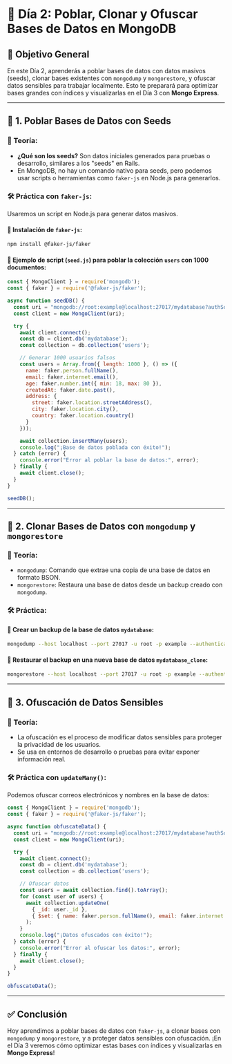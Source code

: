 # 📌 Día 2: Poblar, Clonar y Ofuscar Bases de Datos en MongoDB

## 🎯 Objetivo General
En este Día 2, aprenderás a poblar bases de datos con datos masivos (seeds), clonar bases existentes con `mongodump` y `mongorestore`, y ofuscar datos sensibles para trabajar localmente. Esto te preparará para optimizar bases grandes con índices y visualizarlas en el Día 3 con **Mongo Express**.

---

## 🔹 1. Poblar Bases de Datos con Seeds
### 📖 Teoría:
- **¿Qué son los seeds?** Son datos iniciales generados para pruebas o desarrollo, similares a los "seeds" en Rails.
- En MongoDB, no hay un comando nativo para seeds, pero podemos usar scripts o herramientas como `faker-js` en Node.js para generarlos.

### 🛠 Práctica con `faker-js`:
Usaremos un script en Node.js para generar datos masivos.

#### 📌 Instalación de `faker-js`:
```bash
npm install @faker-js/faker
```

#### 📌 Ejemplo de script (`seed.js`) para poblar la colección `users` con 1000 documentos:
```javascript
const { MongoClient } = require('mongodb');
const { faker } = require('@faker-js/faker');

async function seedDB() {
  const uri = "mongodb://root:example@localhost:27017/mydatabase?authSource=admin";
  const client = new MongoClient(uri);

  try {
    await client.connect();
    const db = client.db('mydatabase');
    const collection = db.collection('users');

    // Generar 1000 usuarios falsos
    const users = Array.from({ length: 1000 }, () => ({
      name: faker.person.fullName(),
      email: faker.internet.email(),
      age: faker.number.int({ min: 18, max: 80 }),
      createdAt: faker.date.past(),
      address: {
        street: faker.location.streetAddress(),
        city: faker.location.city(),
        country: faker.location.country()
      }
    }));

    await collection.insertMany(users);
    console.log("¡Base de datos poblada con éxito!");
  } catch (error) {
    console.error("Error al poblar la base de datos:", error);
  } finally {
    await client.close();
  }
}

seedDB();
```

---

## 🔹 2. Clonar Bases de Datos con `mongodump` y `mongorestore`
### 📖 Teoría:
- `mongodump`: Comando que extrae una copia de una base de datos en formato BSON.
- `mongorestore`: Restaura una base de datos desde un backup creado con `mongodump`.

### 🛠 Práctica:
#### 📌 **Crear un backup** de la base de datos `mydatabase`:
```bash
mongodump --host localhost --port 27017 -u root -p example --authenticationDatabase admin --db mydatabase --out backup/
```

#### 📌 **Restaurar el backup** en una nueva base de datos `mydatabase_clone`:
```bash
mongorestore --host localhost --port 27017 -u root -p example --authenticationDatabase admin --db mydatabase_clone backup/mydatabase/
```

---

## 🔹 3. Ofuscación de Datos Sensibles
### 📖 Teoría:
- La ofuscación es el proceso de modificar datos sensibles para proteger la privacidad de los usuarios.
- Se usa en entornos de desarrollo o pruebas para evitar exponer información real.

### 🛠 Práctica con `updateMany()`:
Podemos ofuscar correos electrónicos y nombres en la base de datos:
```javascript
const { MongoClient } = require('mongodb');
const { faker } = require('@faker-js/faker');

async function obfuscateData() {
  const uri = "mongodb://root:example@localhost:27017/mydatabase?authSource=admin";
  const client = new MongoClient(uri);

  try {
    await client.connect();
    const db = client.db('mydatabase');
    const collection = db.collection('users');

    // Ofuscar datos
    const users = await collection.find().toArray();
    for (const user of users) {
      await collection.updateOne(
        { _id: user._id },
        { $set: { name: faker.person.fullName(), email: faker.internet.email() } }
      );
    }
    console.log("¡Datos ofuscados con éxito!");
  } catch (error) {
    console.error("Error al ofuscar los datos:", error);
  } finally {
    await client.close();
  }
}

obfuscateData();
```

---

## ✅ Conclusión
Hoy aprendimos a poblar bases de datos con `faker-js`, a clonar bases con `mongodump` y `mongorestore`, y a proteger datos sensibles con ofuscación. ¡En el Día 3 veremos cómo optimizar estas bases con índices y visualizarlas en **Mongo Express**!

